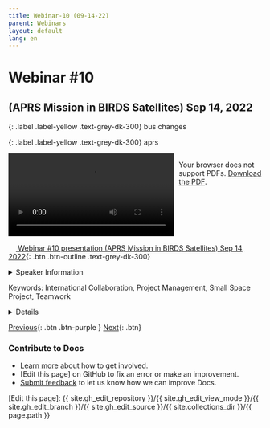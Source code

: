 ```yaml
---
title: Webinar-10 (09-14-22)
parent: Webinars
layout: default
lang: en
---
```


# Webinar #10
## (APRS Mission in BIRDS Satellites) Sep 14, 2022

{: .label .label-yellow .text-grey-dk-300}
bus changes

{: .label .label-yellow .text-grey-dk-300}
aprs

<div style="display: flex; gap: 10px; align-items: flex-start;">
  <!-- Video Section -->
  <div style="flex: 2; max-width: 66%;">
    <video controls width="100%" height="auto">
      <source src="https://birds-project.com/open-source/video/birds_bus_opensource_webinar_10.mp4" type="video/mp4">
      Your browser does not support the video tag.
    </video>
  </div>

  <!-- Chat Section -->
  <div style="flex: 1; max-width: 33%;">
    <object 
      data="https://birds-project.com/open-source/pdf/BIRDS_BUS_Opensource_10_chat.pdf" 
      width="100%" 
      height="275px">
      <p>Your browser does not support PDFs. <a href="https://birds-project.com/open-source/pdf/BIRDS_BUS_Opensource_10_chat.pdf">Download the PDF</a>.</p>
    </object>
  </div>
</div>


<!-- Download Presentation -->
[<img src="https://raw.githubusercontent.com/FortAwesome/Font-Awesome/6.x/svgs/regular/circle-down.svg" width="15" height="15"> Webinar #10 presentation (APRS Mission in BIRDS Satellites) Sep 14, 2022](XXX){: .btn .btn-outline .text-grey-dk-300}


<details markdown="block">
<summary>Speaker Information</summary>
XXX  talked about XXX in his presentation titled "XXX".
</details>

Keywords: International Collaboration, Project Management, Small Space Project, Teamwork

<details markdown="block">
<summary>Details</summary>
XXX  talked about XXX in his presentation titled "XXX".
</details>

[Previous]({{site.url}}/resources/webinars/webinar-09/){: .btn .btn-purple }
[Next]({{site.url}}/resources/webinars/webinar-11/){: .btn}


### Contribute to Docs
- [Learn more] about how to get involved.
- [Edit this page] on GitHub to fix an error or make an improvement.
- [Submit feedback] to let us know how we can improve Docs.


[Submit feedback]: https://github.com/BIRDSOpenSource/BIRDSOpenSource.github.io/issues/new?template=Blank+issue
[Learn more]: {{site.url}}/contribute.hmtl
[Edit this page]:  {{ site.gh_edit_repository }}/{{ site.gh_edit_view_mode }}/{{ site.gh_edit_branch }}/{{ site.gh_edit_source }}/{{ site.collections_dir }}/{{ page.path }}

